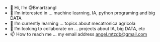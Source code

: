 - 👋 Hi, I’m @Bmartzangl
- 👀 I’m interested in ... machine learning, IA, python programing and big DATA
- 🌱 I’m currently learning ... topics about mecatronica agricola
- 💞️ I’m looking to collaborate on ... projects about IA, big DATA, etc
- 📫 How to reach me ... my email address angel.mtzdb@gmail.com

<!---
Bmartzangl/Bmartzangl is a ✨ special ✨ repository because its `README.md` (this file) appears on your GitHub profile.
You can click the Preview link to take a look at your changes.
--->
